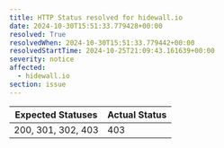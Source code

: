 ```yaml
---
title: HTTP Status resolved for hidewall.io
date: 2024-10-30T15:51:33.779428+00:00
resolved: True
resolvedWhen: 2024-10-30T15:51:33.779442+00:00
resolvedStartTime: 2024-10-25T21:09:43.161639+00:00
severity: notice
affected:
  - hidewall.io
section: issue
---
```


| Expected Statuses | Actual Status  |
|-------------------|----------------|
| 200, 301, 302, 403 | 403 |
